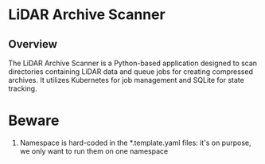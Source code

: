# LiDAR Archive Scanner

## Overview

The LiDAR Archive Scanner is a Python-based application designed to scan directories containing LiDAR data and queue jobs for creating compressed archives. It utilizes Kubernetes for job management and SQLite for state tracking.

# Beware

1. Namespace is hard-coded in the \*.template.yaml files: it's on purpose, we only want to run them on one namespace
